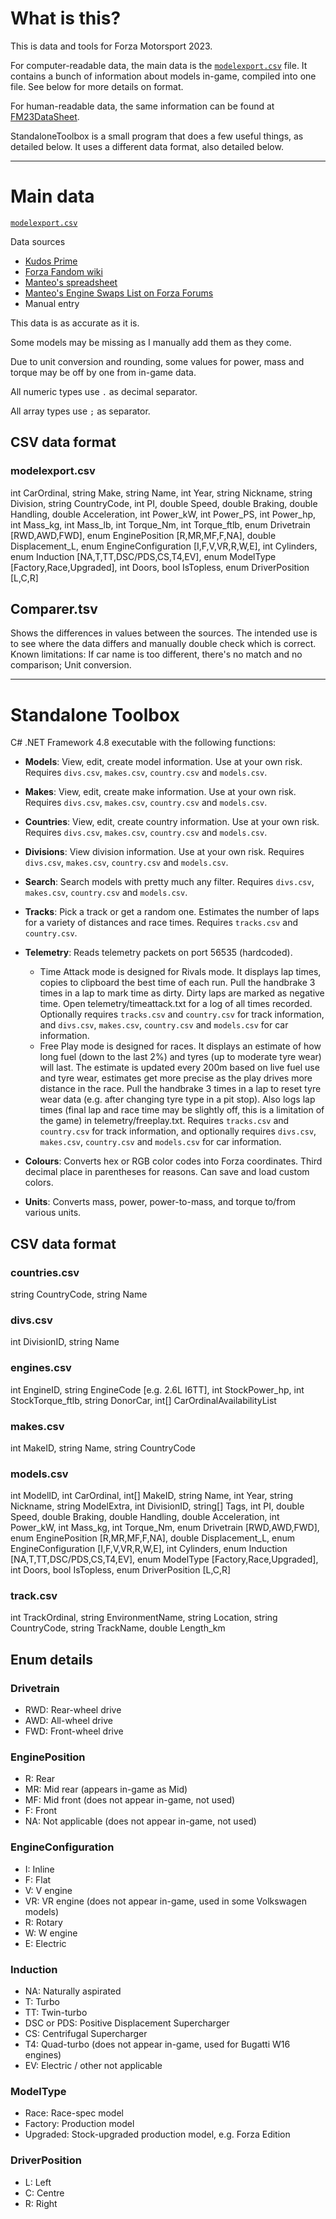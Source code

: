 # What is this?

This is data and tools for Forza Motorsport 2023.

For computer-readable data, the main data is the [`modelexport.csv`](https://github.com/AmiralPatate/FM23Data/blob/main/modelexport.csv) file. It contains a bunch of information about models in-game, compiled into one file. See below for more details on format.

For human-readable data, the same information can be found at [FM23DataSheet](https://docs.google.com/spreadsheets/d/1CVn639CnmrCLwCsugE8i8RO6umfNCxaYFs1KwVt8J90/).

StandaloneToolbox is a small program that does a few useful things, as detailed below. It uses a different data format, also detailed below.

----

# Main data

[`modelexport.csv`](https://github.com/AmiralPatate/FM23Data/blob/main/modelexport.csv)

Data sources
- [Kudos Prime](https://www.kudosprime.com/fm/carlist.php)
- [Forza Fandom wiki](https://forza.fandom.com/wiki/Forza_Motorsport_(2023)/Cars)
- [Manteo's spreadsheet](https://docs.google.com/spreadsheets/d/1ZO5HqJW_F3jBEDn9kL_YxitJs8nijTiDTxuXUHLAP9o/edit#gid=778203711)
- [Manteo's Engine Swaps List on Forza Forums](https://forums.forza.net/t/fm-engine-swaps-list/730211)
- Manual entry

This data is as accurate as it is.

Some models may be missing as I manually add them as they come.

Due to unit conversion and rounding, some values for power, mass and torque may be off by one from in-game data.

All numeric types use `.` as decimal separator.

All array types use `;` as separator.

## CSV data format

### modelexport.csv
int CarOrdinal, string Make, string Name, int Year, string Nickname, string Division, string CountryCode, int PI, double Speed, double Braking, double Handling, double Acceleration, int Power_kW, int Power_PS, int Power_hp, int Mass_kg, int Mass_lb, int Torque_Nm, int Torque_ftlb, enum Drivetrain [RWD,AWD,FWD], enum EnginePosition [R,MR,MF,F,NA], double Displacement_L, enum EngineConfiguration [I,F,V,VR,R,W,E], int Cylinders, enum Induction [NA,T,TT,DSC/PDS,CS,T4,EV], enum ModelType [Factory,Race,Upgraded], int Doors, bool IsTopless, enum DriverPosition [L,C,R]

## Comparer.tsv

Shows the differences in values between the sources. The intended use is to see where the data differs and manually double check which is correct. Known limitations: If car name is too different, there's no match and no comparison; Unit conversion.

---

# Standalone Toolbox

C# .NET Framework 4.8 executable with the following functions:

- **Models**: View, edit, create model information. Use at your own risk. Requires `divs.csv`, `makes.csv`, `country.csv` and `models.csv`.

- **Makes**: View, edit, create make information. Use at your own risk. Requires `divs.csv`, `makes.csv`, `country.csv` and `models.csv`.

- **Countries**: View, edit, create country information. Use at your own risk. Requires `divs.csv`, `makes.csv`, `country.csv` and `models.csv`.

- **Divisions**: View division information. Use at your own risk. Requires `divs.csv`, `makes.csv`, `country.csv` and `models.csv`.
    
- **Search**: Search models with pretty much any filter. Requires `divs.csv`, `makes.csv`, `country.csv` and `models.csv`.

- **Tracks**: Pick a track or get a random one. Estimates the number of laps for a variety of distances and race times. Requires `tracks.csv` and `country.csv`.
  
- **Telemetry**: Reads telemetry packets on port 56535 (hardcoded).
    - Time Attack mode is designed for Rivals mode. It displays lap times, copies to clipboard the best time of each run. Pull the handbrake 3 times in a lap to mark time as dirty. Dirty laps are marked as negative time. Open telemetry/timeattack.txt for a log of all times recorded. Optionally requires `tracks.csv` and `country.csv` for track information, and `divs.csv`, `makes.csv`, `country.csv` and `models.csv` for car information.
    - Free Play mode is designed for races. It displays an estimate of how long fuel (down to the last 2%) and tyres (up to moderate tyre wear) will last. The estimate is updated every 200m based on live fuel use and tyre wear, estimates get more precise as the play drives more distance in the race. Pull the handbrake 3 times in a lap to reset tyre wear data (e.g. after changing tyre type in a pit stop). Also logs lap times (final lap and race time may be slightly off, this is a limitation of the game) in telemetry/freeplay.txt. Requires `tracks.csv` and `country.csv` for track information, and optionally requires `divs.csv`, `makes.csv`, `country.csv` and `models.csv` for car information.
  
- **Colours**: Converts hex or RGB color codes into Forza coordinates. Third decimal place in parentheses for reasons. Can save and load custom colors.
  
- **Units**: Converts mass, power, power-to-mass, and torque to/from various units.

## CSV data format

### countries.csv
string CountryCode, string Name

### divs.csv
int DivisionID, string Name

### engines.csv
int EngineID, string EngineCode [e.g. 2.6L I6TT], int StockPower_hp, int StockTorque_ftlb, string DonorCar, int[] CarOrdinalAvailabilityList

### makes.csv
int MakeID, string Name, string CountryCode

### models.csv
int ModelID, int CarOrdinal, int[] MakeID, string Name, int Year, string Nickname, string ModelExtra, int DivisionID, string[] Tags, int PI, double Speed, double Braking, double Handling, double Acceleration, int Power_kW, int Mass_kg, int Torque_Nm, enum Drivetrain [RWD,AWD,FWD], enum EnginePosition [R,MR,MF,F,NA], double Displacement_L, enum EngineConfiguration [I,F,V,VR,R,W,E], int Cylinders, enum Induction [NA,T,TT,DSC/PDS,CS,T4,EV], enum ModelType [Factory,Race,Upgraded], int Doors, bool IsTopless, enum DriverPosition [L,C,R]

### track.csv
int TrackOrdinal, string EnvironmentName, string Location, string CountryCode, string TrackName, double Length_km

## Enum details

### Drivetrain
- RWD: Rear-wheel drive
- AWD: All-wheel drive
- FWD: Front-wheel drive

### EnginePosition
- R: Rear
- MR: Mid rear (appears in-game as Mid)
- MF: Mid front (does not appear in-game, not used)
- F: Front
- NA: Not applicable (does not appear in-game, not used)

### EngineConfiguration
- I: Inline
- F: Flat
- V: V engine
- VR: VR engine (does not appear in-game, used in some Volkswagen models)
- R: Rotary
- W: W engine
- E: Electric

### Induction
- NA: Naturally aspirated
- T: Turbo
- TT: Twin-turbo
- DSC or PDS: Positive Displacement Supercharger
- CS: Centrifugal Supercharger
- T4: Quad-turbo (does not appear in-game, used for Bugatti W16 engines)
- EV: Electric / other not applicable

### ModelType
- Race: Race-spec model
- Factory: Production model
- Upgraded: Stock-upgraded production model, e.g. Forza Edition

### DriverPosition
- L: Left
- C: Centre
- R: Right
